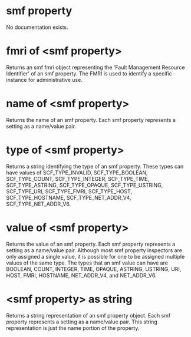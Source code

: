 # smf property

No documentation exists.

# fmri of &lt;smf property&gt;

Returns an smf fmri object representing the &#39;Fault Management Resource Identifier&#39; of an smf property. The FMRI is used to identify a specific instance for administrative use.

# name of &lt;smf property&gt;

Returns the name of an smf property. Each smf property represents a setting as a name/value pair.

# type of &lt;smf property&gt;

Returns a string identifying the type of an smf property. These types can have values of SCF_TYPE_INVALID, SCF_TYPE_BOOLEAN, SCF_TYPE_COUNT, SCF_TYPE_INTEGER, SCF_TYPE_TIME, SCF_TYPE_ASTRING, SCF_TYPE_OPAQUE, SCF_TYPE_USTRING, SCF_TYPE_URI, SCF_TYPE_FMRI, SCF_TYPE_HOST, SCF_TYPE_HOSTNAME, SCF_TYPE_NET_ADDR_V4, SCF_TYPE_NET_ADDR_V6.

# value of &lt;smf property&gt;

Returns the value of an smf property. Each smf property represents a setting as a name/value pair. Although most smf property inspectors are only assigned a single value, it is possible for one to be assigned multiple values of the same type. The types that an smf value can have are BOOLEAN, COUNT, INTEGER, TIME, OPAQUE, ASTRING, USTRING, URI, HOST, FMRI, HOSTNAME, NET_ADDR_V4, and NET_ADDR_V6.

# &lt;smf property&gt; as string

Returns a string representation of an smf property object. Each smf property represents a setting as a name/value pair. This string representation is just the name portion of the property.

